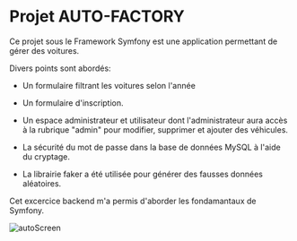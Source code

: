 # Projet AUTO-FACTORY
Ce projet sous le Framework Symfony est une application permettant de gérer des voitures.

Divers points sont abordés:

- Un formulaire filtrant les voitures selon l'année

- Un formulaire d'inscription.

- Un espace administrateur et utilisateur dont l'administrateur aura accès à la rubrique "admin" pour modifier, supprimer et ajouter des véhicules.

- La sécurité du mot de passe dans la base de données MySQL à l'aide du cryptage.

- La librairie faker a été utilisée pour générer des fausses données aléatoires.

Cet excercice backend m'a permis d'aborder les fondamantaux de Symfony.

![autoScreen](https://user-images.githubusercontent.com/59091789/87955358-eba78a00-caad-11ea-8a56-9e7d57a6228c.PNG)

